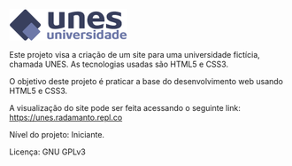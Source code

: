 ![](img/logo.png)

Este projeto visa a criação de um site para uma universidade fictícia, chamada UNES. As tecnologias usadas são HTML5 e CSS3.

O objetivo deste projeto é praticar a base do desenvolvimento web usando HTML5 e CSS3.

A visualização do site pode ser feita acessando o seguinte link: https://unes.radamanto.repl.co

Nível do projeto: Iniciante.

Licença: GNU GPLv3
